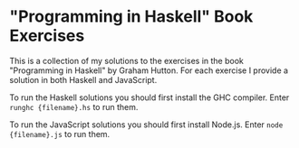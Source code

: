 # "Programming in Haskell" Book Exercises

This is a collection of my solutions to the exercises in the book "Programming in Haskell" by Graham Hutton.
For each exercise I provide a solution in both Haskell and JavaScript.

To run the Haskell solutions you should first install the GHC compiler.
Enter `runghc {filename}.hs` to run them.

To run the JavaScript solutions you should first install Node.js.
Enter `node {filename}.js` to run them.
